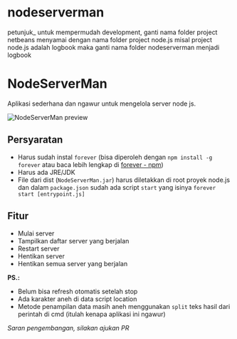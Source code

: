 # nodeserverman

petunjuk_
untuk mempermudah development, ganti nama folder project netbeans menyamai dengan nama folder project node.js
misal project node.js adalah logbook
maka ganti nama folder nodeserverman menjadi logbook
# NodeServerMan 
Aplikasi sederhana dan ngawur untuk mengelola server node js.

![NodeServerMan preview](https://i.ibb.co/DbJBLrG/anydesk00000.png)

## Persyaratan
- Harus sudah instal `forever` (bisa diperoleh dengan `npm install -g forever` atau baca lebih lengkap di [forever - npm](https://www.npmjs.com/package/forever))
- Harus ada JRE/JDK
- File dari dist (`NodeServerMan.jar`) harus diletakkan di root proyek node.js dan dalam `package.json` sudah ada script `start` yang isinya `forever start [entrypoint.js]`

## Fitur
- Mulai server
- Tampilkan daftar server yang berjalan
- Restart server
- Hentikan server
- Hentikan semua server yang berjalan

**PS.:**
- Belum bisa refresh otomatis setelah stop
- Ada karakter aneh di data script location
- Metode penampilan data masih aneh menggunakan `split` teks hasil dari perintah di cmd (itulah kenapa aplikasi ini ngawur)

*Saran pengembangan, silakan ajukan PR*
